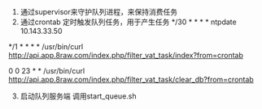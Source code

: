 1. 通过supervisor来守护队列进程，来保持消费任务
2. 通过crontab 定时触发队列任务，用于产生任务
*/30 * * * * ntpdate 10.143.33.50

*/1 * * * * /usr/bin/curl  http://api.app.8raw.com/index.php/filter_vat_task/index?from=crontab

0 0 23 * *  /usr/bin/curl  http://api.app.8raw.com/index.php/filter_vat_task/clear_db?from=crontab

3. 启动队列服务端
  调用start_queue.sh